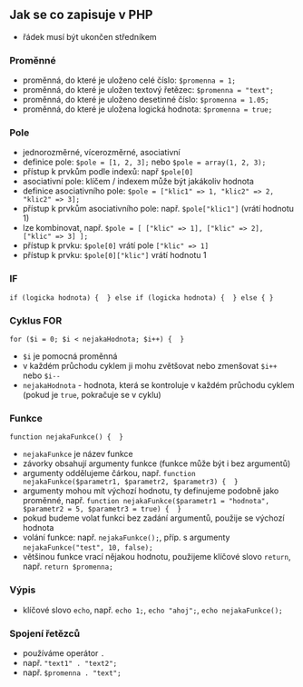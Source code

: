 Jak se co zapisuje v PHP
---

- řádek musí být ukončen středníkem

### Proměnné
- proměnná, do které je uloženo celé číslo: `$promenna = 1;`
- proměnná, do které je uložen textový řetězec: `$promenna = "text";`
- proměnná, do které je uloženo desetinné číslo: `$promenna = 1.05;`
- proměnná, do které je uložena logická hodnota: `$promenna = true;`

### Pole
- jednorozměrné, vícerozměrné, asociativní
- definice pole: `$pole = [1, 2, 3];` nebo `$pole = array(1, 2, 3);`
- přístup k prvkům podle indexů: např `$pole[0]`
- asociativní pole: klíčem / indexem může být jakákoliv hodnota
- definice asociativního pole: `$pole = ["klic1" => 1, "klic2" => 2, "klic2" => 3];`
- přístup k prvkům asociativního pole: např. `$pole["klic1"]` (vrátí hodnotu 1)
- lze kombinovat, např. `$pole = [ ["klic" => 1], ["klic" => 2], ["klic" => 3] ];`
- přístup k prvku: `$pole[0]` vrátí pole `["klic" => 1]`
- přístup k prvku: `$pole[0]["klic"]` vrátí hodnotu 1

### IF
`if (logicka hodnota) {  } else if (logicka hodnota) {  } else { } `

### Cyklus FOR
`for ($i = 0; $i < nejakaHodnota; $i++) {  }`
- `$i` je pomocná proměnná
- v každém průchodu cyklem ji mohu zvětšovat nebo zmenšovat `$i++` nebo `$i--` 
- `nejakaHodnota` - hodnota, která se kontroluje v každém průchodu cyklem (pokud je `true`, pokračuje se v cyklu)

### Funkce
`function nejakaFunkce() {  }`
- `nejakaFunkce` je název funkce
- závorky obsahují argumenty funkce (funkce může být i bez argumentů)
- argumenty oddělujeme čárkou, např. `function nejakaFunkce($parametr1, $parametr2, $parametr3) {  }`
- argumenty mohou mít výchozí hodnotu, ty definujeme podobně jako proměnné, např. `function nejakaFunkce($parametr1 = "hodnota", $parametr2 = 5, $parametr3 = true) {  }`
- pokud budeme volat funkci bez zadání argumentů, použije se výchozí hodnota
- volání funkce: např. `nejakaFunkce();`, příp. s argumenty `nejakaFunkce("test", 10, false);`
- většinou funkce vrací nějakou hodnotu, použijeme klíčové slovo `return`, např. `return $promenna;`

### Výpis
- klíčové slovo `echo`, např. `echo 1;`, `echo "ahoj";`, `echo nejakaFunkce();`

### Spojení řetězců
- používáme operátor `.`
- např. `"text1" . "text2";`
- např. `$promenna . "text";`
